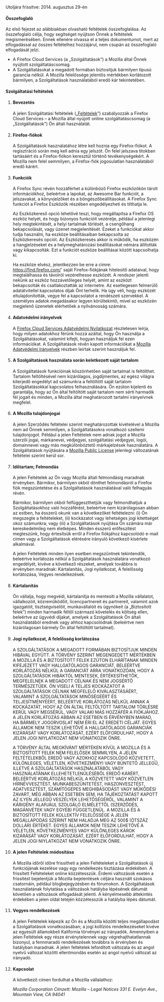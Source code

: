 Utoljára frissítve: 2014. augusztus 29-én

#### Összefoglaló

Az első fejezet az alábbiakban olvasható feltételek összefoglalása. Az összefoglaló célja, hogy segítséget nyújtson Önnek a feltételek megismerésében. Ennek ellenére olvassa el a teljes dokumentumot, mert az elfogadással az összes feltételhez hozzájárul, nem csupán az összefoglaló elfogadását jelzi.

- A Firefox Cloud Services (a „Szolgáltatások”) a Mozilla által Önnek nyújtott szolgáltatáscsomag.
- A Szolgáltatásokat a megadott formában biztosítjuk bármilyen típusú garancia nélkül. A Mozilla felelőssége jelentős mértékben korlátozott bármilyen, a Szolgáltatások használatából eredő kár tekintetében.

#### Szolgáltatási feltételek

1. #### Bevezetés

    A jelen Szolgáltatási feltételek („<u>Feltételek</u>”) szabályozzák a Firefox Cloud Services – a Mozilla által nyújott online szolgáltatáscsomag (a „Szolgáltatások”) Ön általi használatát.

2. #### Firefox-fiókok

    A Szolgáltatások használatához létre kell hoznia egy Firefox-fiókot.  A regisztráció során meg kell adnia egy jelszót. Ön felel jelszava titokban tartásáért és a Firefox-fiókon keresztül történő tevékenységekért. A Mozilla nem felel semmilyen, a Firefox-fiók jogosulatlan használatából eredő kárért.

3. #### Funkciók

    A Firefox Sync révén hozzáférhet a különböző Firefox eszközökön tárolt információkhoz, beleértve a lapokat, az Awesome Bar funkciót, a jelszavakat, a könyvjelzőket és a böngészőbeállításokat. A Firefox Sync funkciót a Firefox Eszközök részében engedélyezheti és tilthatja le.

    Az Eszközkereső opció lehetővé teszi, hogy megállapítsa a Firefox OS eszköz helyét, és hogy bizonyos funkcióit vezérelje, például a jelenlegi hely megtekintését, a helyi tartalmak törlését, a csengőhang bekapcsolását, vagy üzenet megjelenítését. Ezeket a funkciókat akkor tudja használni, ha eszköze beállításaiban bekapcsolta az Eszközkeresés opciót. Az Eszközkeresés akkor is működik, ha eszközén a hangjelzéseket és a helymeghatározási beállításokat némára állították vagy kikapcsolták. Ezt a funkciót eszköze beállításai között kapcsolhatja ki.

    Ha eszköze elvész, jelentkezzen be erre a címre: https://find.firefox.com/' saját Firefox-fiókjának hitelesítő adataival, hogy megtalálhassa és távolról vezérelhesse eszközét. A rendszer jelenti nekünk az eszköz hozzávetőleges helyét, amint az eszközt bekapcsolták és csatlakoztatták az internetre. Az esetlegesen felmerülő adatátvitellel kapcsolatos díjak Önt terhelik. Ha úgy véli, hogy eszközét eltulajdonították, vegye fel a kapcsolatot a rendészeti szervekkel. A személyes adatok megadásakor legyen körültekintő, mivel az eszközén megjelenő üzenetek elérhetőek a nyilvánosság számára.

4. #### Adatvédelmi irányelvek

    A [Firefox Cloud Services Adatvédelmi Nyilatkozat](https://www.mozilla.org/privacy/firefox-cloud/) részletesen leírja, hogy milyen adatokhoz férünk hozzá azáltal, hogy Ön használja a Szolgáltatásokat, valamint kifejti, hogyan használjuk fel ezen információkat. A Szolgáltatások révén kapott információkat a [Mozilla Adatvédelmi Irányelvek](https://www.mozilla.org/privacy/) részben leírtak szerint használjuk fel.

5. #### A Szolgáltatások használata során keletkezett saját tartalom

    A Szolgáltatások funkcióinak köszönhetően saját tartalmat is feltölthet. Tartalom feltöltésével nem kizárólagos, jogdíjmentes, az egész világra kiterjedő engedélyt ad számunkra a feltöltött saját tartalom Szolgáltatásokkal kapcsolatos felhasználására. Ön ezúton kijelenti és garantálja, hogy az Ön által feltöltött saját tartalom nem sérti harmadik fél jogait és minden, a Mozilla által meghatározott tartalmi irányelvnek megfelel.

6. #### A Mozilla tulajdonjogai

    A jelen Szerződés feltételei szerint meghatározottak kivételével a Mozilla nem ad Önnek semmilyen, a Szolgáltatásokra vonatkozó szellemi tulajdonjogot. Például a jelen Feltételek nem adnak jogot a Mozilla szerzői jogai, márkanevei, védjegyei, szolgáltatási védjegyei, logói, domainnevei vagy más megkülönböztető márkajelzések használatára. A Szolgáltatások nyújtására a [Mozilla Public License](https://www.mozilla.org/MPL/) jelenlegi változatának feltételei szerint kerül sor.

7. #### Időtartam; Felmondás

    A jelen Feltételek az Ön vagy Mozilla általi felmondásig maradnak érvényben. Bármikor, bármilyen okból dönthet felmondásról a Firefox fiók megszüntetése és a Szolgáltatások használatával való felhagyás révén.

    Bármikor, bármilyen okból felfüggeszthetjük vagy felmondhatjuk a Szolgáltatásokhoz való hozzáférést, beleértve nem kizárólagosan abban az estben, ha ésszerű okunk van a következőket feltételezni: (i) Ön megszegte a feltételeket, (ii) kockázatot vagy lehetséges jogi kitettséget okoz számunkra; vagy (iii) a Szolgáltatások nyújtása Ön számára már kereskedelmileg nem életképes. Minden ésszerű erőfeszítést megteszünk, hogy értesítsük erről a Firefox fiókjához kapcsolódó e-mail címen vagy a Szolgáltatások elérésére irányuló következő kísérlete alkalmával.

    A jelen Feltételek minden ilyen esetben megszűntnek tekintendők, beleértve korlátozás nélkül a Szolgáltatások használatára vonatkozó engedélyét, kivéve a következő részeket, amelyek továbbra is érvényben maradnak: Kártalanítás, Jogi nyilatkozat, A felelősség korlátozása, Vegyes rendelkezések.

8. #### Kártalanítás

    Ön vállalja, hogy megvédi, kártalanítja és mentesíti a Mozilla vállalatot, vállalkozóit, közreműködőit, licencpartnereit és partnereit, valamint azok igazgatóit, tisztségviselőit, munkavállalóit és ügynökeit (a „Biztosított felek”) minden harmadik féltől származó követelés és költség ellen, beleértve az ügyvédi díjakat, amelyek a Szolgáltatások Ön általi használatából erednek vagy ahhoz kapcsolódnak (beleértve nem kizárólagosan bármely Ön által feltöltött tartalmat).

9. #### Jogi nyilatkozat, A felelősség korlátozása

    A SZOLGÁLTATÁSOK A MEGADOTT FORMÁBAN BIZTOSÍTJUK  MINDEN HIBÁVAL EGYÜTT. A TÖRVÉNY SZERINT MEGENGEDETT MÉRTÉKBEN A MOZILLA ÉS A BIZTOSÍTOTT FELEK EZÚTON ELHÁRÍTANAK MINDEN KIFEJEZETT VAGY HALLGATÓLAGOS GARANCIÁT, BELEÉRTVE KORLÁTOZÁS NÉLKÜL A GARANCIÁT ARRA VONATKOZÓAN, HOGY A SZOLGÁLTATÁSOK HIBÁKTÓL MENTESEK, ÉRTÉKESÍTHETŐK, MEGFELELNEK A MEGADOTT CÉLNAK ÉS NEM JOGSÉRTŐ TERMÉSZETŰEK. ÖN VISELI A TELJES KOCKÁZATOT A SZOLGÁLTATÁSOK CÉLNAK MEGFELELŐ KIVÁLASZTÁSÁÉRT, VALAMINT A SZOLGÁLTATÁSOK MINŐSÉGÉÉRT ÉS TELJESÍTMÉNYÉÉRT, BELEÉRTVE KORLÁTOZÁS NÉLKÜL ANNAK A KOCKÁZATÁT, HOGY AZ ÖN ÁLTAL FELTÖLTÖTT TARTALOM TÖRLÉSRE KERÜL VAGY MEGSÉRÜL, VAGY VALAKI MÁS HOZZÁFÉR A FIÓKJÁHOZ. A JELEN KORLÁTOZÁS ABBAN AZ ESETBEN IS ÉRVÉNYBEN MARAD, HA BÁRMELY JOGORVOSLAT NEM ÉRI EL AZ EREDETI CÉLJÁT. EGYES ÁLLAMOK NEM TESZIK LEHETŐVÉ A HALLGATÓLAGOS GARANCIÁK KIZÁRÁSÁT VAGY KORLÁTOZÁSÁT, EZÉRT ELŐFORDULHAT, HOGY A JELEN JOGI NIYLATKOZAT NEM VONATKOZIK ÖNRE.

    A TÖRVÉNY ÁLTAL MEGKÍVÁNT MÉRTÉKEN KÍVÜL A MOZILLA ÉS A BIZTOSÍTOTT FELEK NEM FELELŐSEK SEMMILYEN, A JELEN FELTÉTELEKBŐL EREDŐ VAGY AZOKHOZ KAPCSOLÓDÓ KÖZVETETT, KÜLÖNLEGES, VÉLETLEN, KÖVETKEZMÉNYI VAGY BÜNTETŐ JELLEGŰ, ILLETVE A SZOLGÁLTATÁSOK HASZNÁLATÁBÓL VAGY HASZNÁLATÁNAK ELLEHETETLENÜLÉSÉBŐL EREDŐ KÁRÉRT, BELEÉRTVE KORLÁTOZÁS NÉLKÜL A KÖZVETETT VAGY KÖZVETLEN HÍRNÉVVESZTÉST, MUNKABESZÜNTETÉST, HASZONVESZTÉST, ADATVESZTÉST, SZÁMÍTÓGÉPES MEGHIBÁSODÁST VAGY MŰKÖDÉSI ZAVART, MÉG ABBAN AZ ESETBEN SEM, HA TÁJÉKOZTATÁST KAPOTT AZ ILYEN JELLEGŰ VESZÉLYEK LEHETŐSÉGÉRŐL, VALAMINT A KÁRIGÉNY ALAPJÁUL SZOLGÁLÓ ELMÉLETTŐL (SZERZŐDÉS, MAGÁNVÉTEK VAGY EGYÉB) FÜGGETLENÜL. A MOZILLA ÉS A BIZTOSÍTOTT FELEK KOLLEKTÍV FELELŐSSÉGE A JELEN MEGÁLLAPODÁS SZERINT NEM HALADJA MEG AZ 500$ (ÖTSZÁZ DOLLÁR) ÉRTÉKET. EGYES ÁLLAMOK NEM TESZIK LEHETŐVÉ A VÉLETLEN, KÖVETKEZMÉNYES VAGY KÜLÖNLEGES KÁROK KIZÁRÁSÁT VAGY KORLÁTOZÁSÁT, EZÉRT ELŐFORDULHAT, HOGY A JELEN JOGI NIYLATKOZAT NEM VONATKOZIK ÖNRE.

10. #### A jelen Feltételek módosítása

    A Mozilla időről időre frissítheti a jelen Feltételeket a Szolgáltatások új funkciójának kezelése vagy egy rendelkezés tisztázása érdekében. A frissített Feltételeket online közzétesszük. Érdemi változások esetén a frissítést bejelentjük a Mozilla bejelentések céljára használt szokásos csatornáin, például blogbejegyzésben és fórumokon. A Szolgáltatások használatának folytatása a változások hatályba lépésének dátumát követően a változások elfogadását jelenti. A kényelmesebb áttekintés érdekében a jelen oldal tetején közzétesszük a hatályba lépés dátumát.

11. #### Vegyes rendelkezések

    A jelen Feltételek képezik az Ön és a Mozilla közötti teljes megállapodást a Szolgáltatások vonatkozásában; a jogi kollíziós rendelkezéseket kivéve az egyesült államokbeli Kalifornia törvényei az irányadók.  Amennyiben a jelen Feltételek egy része érvénytelennek vagy végrehajthatatlannak bizonyul, a fennmaradó rendelkezések továbbra is érvényben és hatályban maradnak. A jelen feltételek lefordított változata és az angol nyelvű változat közötti ellentmondás esetén az angol nyelvű változat az irányadó.

12. #### Kapcsolat

    A következő címen fordulhat a Mozilla vállalathoz:

    <address>
      Mozilla Corporation 
      Címzett: Mozilla – Legal Notices 
      331 E. Evelyn Ave., 
      Mountain View, CA 94041 
    </address>
